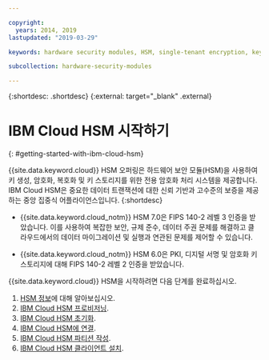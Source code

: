 ```yaml
---

copyright:
  years: 2014, 2019
lastupdated: "2019-03-29"

keywords: hardware security modules, HSM, single-tenant encryption, key management, FIPS certified, cryptographic, keys,

subcollection: hardware-security-modules

---
```


{:shortdesc: .shortdesc}
{:external: target="_blank" .external}

# IBM Cloud HSM 시작하기
{: #getting-started-with-ibm-cloud-hsm}

{{site.data.keyword.cloud}} HSM 오퍼링은 하드웨어 보안 모듈(HSM)을 사용하여 키 생성, 암호화, 복호화 및 키 스토리지를 위한 전용 암호화 처리 시스템을 제공합니다. IBM Cloud HSM은 중요한 데이터 트랜잭션에 대한 신뢰 기반과 고수준의 보증을 제공하는 중앙 집중식 어플라이언스입니다. {:shortdesc}

* {{site.data.keyword.cloud_notm}} HSM 7.0은 FIPS 140-2 레벨 3 인증을 받았습니다. 이를 사용하여 복잡한 보안, 규제 준수, 데이터 주권 문제를 해결하고 클라우드에서의 데이터 마이그레이션 및 실행과 연관된 문제를 제어할 수 있습니다.

* {{site.data.keyword.cloud_notm}} HSM 6.0은 PKI, 디지털 서명 및 암호화 키 스토리지에 대해 FIPS 140-2 레벨 2 인증을 받았습니다. 

{{site.data.keyword.cloud}} HSM을 시작하려면 다음 단계를 완료하십시오.
1. [HSM 정보](https://cloud.ibm.com/docs/infrastructure/hardware-security-modules?topic=hardware-security-modules-about_ibm_cloud_hsm)에 대해 알아보십시오.
2. [IBM Cloud HSM 프로비저닝](/docs/infrastructure/hardware-security-modules?topic=hardware-security-modules-provisioning-ibm-cloud-hsm#provisioning-ibm-cloud-hs).
3. [IBM Cloud HSM 초기화](/docs/infrastructure/hardware-security-modules?topic=hardware-security-modules-initializing-the-ibm-cloud-hsm#initializing-the-ibm-cloud-hsm).
4. [IBM Cloud HSM에 연결](/docs/infrastructure/hardware-security-modules?topic=hardware-security-modules-connecting-to-ibm-cloud-hsm#connecting-to-ibm-cloud-hsm).
5. [IBM Cloud HSM 파티션 작성](/docs/infrastructure/hardware-security-modules?topic=hardware-security-modules-creating-ibm-cloud-hsm-partitions#creating-ibm-cloud-hsm-partitions).
6. [IBM Cloud HSM 클라이언트 설치](/docs/infrastructure/hardware-security-modules?topic=hardware-security-modules-installing-the-ibm-cloud-hsm-client#installing-the-ibm-cloud-hsm-client).
